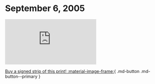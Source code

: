 # September 6, 2005

![](https://www.achewood.com/comic.php?date=09062005)

[Buy a signed strip of this print! :material-image-frame:](https://achewood-holiday-pop-up.myshopify.com/products/strip#09062005){ .md-button .md-button--primary }
